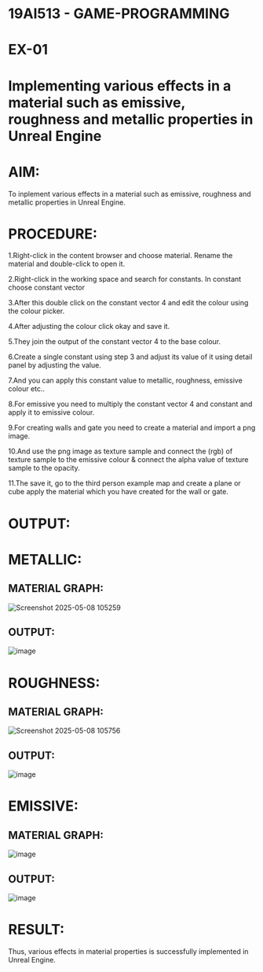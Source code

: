 # 19AI513 - GAME-PROGRAMMING
# EX-01
# Implementing various effects in a material such as emissive, roughness and metallic properties in Unreal Engine
# AIM:
 To inplement various effects in a material such as emissive, roughness and metallic properties in Unreal Engine.
# PROCEDURE:
1.Right-click in the content browser and choose material. Rename the material and double-click to open it.

2.Right-click in the working space and search for constants. In constant choose constant vector

3.After this double click on the constant vector 4 and edit the colour using the colour picker.

4.After adjusting the colour click okay and save it.

5.They join the output of the constant vector 4 to the base colour.

6.Create a single constant using step 3 and adjust its value of it using detail panel by adjusting the value.

7.And you can apply this constant value to metallic, roughness, emissive colour etc..

8.For emissive you need to multiply the constant vector 4 and constant and apply it to emissive colour.

9.For creating walls and gate you need to create a material and import a png image.

10.And use the png image as texture sample and connect the (rgb) of texture sample to the emissive colour & connect the alpha value of texture sample to the opacity.

11.The save it, go to the third person example map and create a plane or cube apply the material which you have created for the wall or gate.
# OUTPUT:
 # METALLIC:
 ## MATERIAL GRAPH:
![Screenshot 2025-05-08 105259](https://github.com/user-attachments/assets/38ff7ec8-66b4-48cf-811e-7d46a2a0d9eb)
 ## OUTPUT:
![image](https://github.com/user-attachments/assets/5d2e6cbb-c9dc-4a08-8b93-59048b677fe2)

 # ROUGHNESS:
  ## MATERIAL GRAPH:
  ![Screenshot 2025-05-08 105756](https://github.com/user-attachments/assets/88c68043-09cb-470a-a409-652eebf05313)
  ## OUTPUT:
  ![image](https://github.com/user-attachments/assets/c3a8ff2b-7881-4676-81e3-3c338d331625)
 
 # EMISSIVE:
  ## MATERIAL GRAPH:
   ![image](https://github.com/user-attachments/assets/083c866c-1565-48e1-a305-c1649409d4be)
   ## OUTPUT:
   ![image](https://github.com/user-attachments/assets/a8cfe230-7456-49fe-81a4-f6a489be9f14)
# RESULT:
Thus, various effects in material properties is successfully implemented in Unreal Engine.
